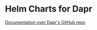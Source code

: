 # Helm Charts for Dapr

[Documentation over Dapr's GitHub repo](https://github.com/dapr/dapr/blob/master/charts/dapr/README.md)

